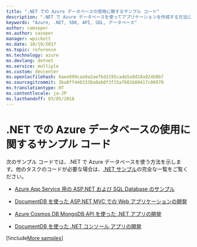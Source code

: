 ```yaml
---
title: ".NET での Azure データベースの使用に関するサンプル コード"
description: ".NET で Azure データベースを使ってアプリケーションを作成する方法に関するサンプル コードを入手してください"
keywords: "Azure, .NET, SDK, API, SQL, データベース"
author: camsoper
ms.author: casoper
manager: wpickett
ms.date: 10/19/2017
ms.topic: reference
ms.technology: azure
ms.devlang: dotnet
ms.service: multiple
ms.custom: devcenter
ms.openlocfilehash: 6aee899caa9a2ae7bd3195cade5a9d18a924b9b7
ms.sourcegitcommit: 3ba0ff4463338a0ab0f3f15a7601b89417c06970
ms.translationtype: HT
ms.contentlocale: ja-JP
ms.lasthandoff: 03/05/2018
---
```

# <a name="sample-code-for-using-azure-databases-with-net"></a>.NET での Azure データベースの使用に関するサンプル コード

次のサンプル コードでは、.NET で Azure データベースを使う方法を示します。他のタスクのコードが必要な場合は、[.NET サンプル](https://azure.microsoft.com/resources/samples/?term=dotnet)の完全な一覧をご覧ください。

- [Azure App Service 用の ASP.NET および SQL Database のサンプル](https://azure.microsoft.com/resources/samples/dotnet-sqldb-tutorial/)

- [DocumentDB を使った ASP.NET MVC での Web アプリケーションの開発](https://azure.microsoft.com/resources/samples/documentdb-dotnet-todo-app/)

- [Azure Cosmos DB MongoDB API を使った .NET アプリの開発](https://azure.microsoft.com/resources/samples/azure-cosmos-db-mongodb-dotnet-getting-started/)

- [DocumentDB を使った .NET コンソール アプリの開発](https://azure.microsoft.com/resources/samples/documentdb-dotnet-getting-started/)

[!include[More samples](includes/more-samples.md)]
